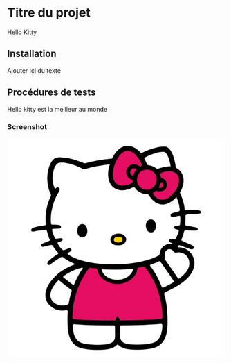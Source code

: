 # Titre du projet

Hello Kitty


## Installation

Ajouter ici du texte


## Procédures de tests

Hello kitty est la meilleur au monde

### Screenshot
![Image text](hello-kitty.jpg)